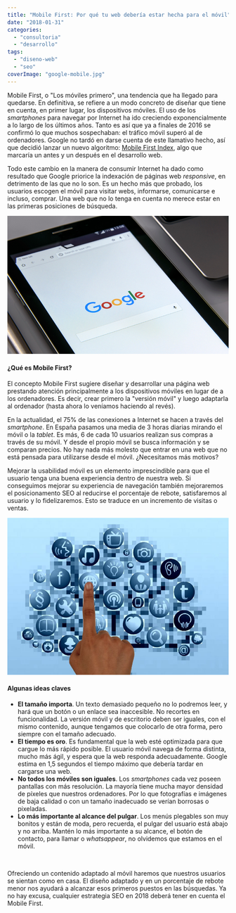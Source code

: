 ```yaml
---
title: "Mobile First: Por qué tu web debería estar hecha para el móvil"
date: "2018-01-31"
categories: 
  - "consultoria"
  - "desarrollo"
tags: 
  - "diseno-web"
  - "seo"
coverImage: "google-mobile.jpg"
---
```


Mobile First, o "Los móviles primero", una tendencia que ha llegado para quedarse. En definitiva, se refiere a un modo concreto de diseñar que tiene en cuenta, en primer lugar, los dispositivos móviles. El uso de los _smartphones_ para navegar por Internet ha ido creciendo exponencialmente a lo largo de los últimos años. Tanto es así que ya a finales de 2016 se confirmó lo que muchos sospechaban: el tráfico móvil superó al de ordenadores. Google no tardó en darse cuenta de este llamativo hecho, así que decidió lanzar un nuevo algoritmo: [Mobile First Index](https://webmasters.googleblog.com/2016/11/mobile-first-indexing.html), algo que marcaría un antes y un después en el desarrollo web.

Todo este cambio en la manera de consumir Internet ha dado como resultado que Google priorice la indexación de páginas web _responsive_, en detrimento de las que no lo son. Es un hecho más que probado, los usuarios escogen el móvil para visitar webs, informarse, comunicarse e incluso, comprar. Una web que no lo tenga en cuenta no merece estar en las primeras posiciones de búsqueda.

![Mobile First](/images/google-mobile.jpg)

#### ¿Qué es Mobile First?

El concepto Mobile First sugiere diseñar y desarrollar una página web prestando atención principalmente a los dispositivos móviles en lugar de a los ordenadores. Es decir, crear primero la "versión móvil" y luego adaptarla al ordenador (hasta ahora lo veníamos haciendo al revés).

En la actualidad, el 75% de las conexiones a Internet se hacen a través del _smartphone_. En España pasamos una media de 3 horas diarias mirando el móvil o la _tablet_. Es más, 6 de cada 10 usuarios realizan sus compras a través de su móvil. Y desde el propio móvil se busca información y se comparan precios. No hay nada más molesto que entrar en una web que no está pensada para utilizarse desde el móvil. ¿Necesitamos más motivos?

Mejorar la usabilidad móvil es un elemento imprescindible para que el usuario tenga una buena experiencia dentro de nuestra web. Si conseguimos mejorar su experiencia de navegación también mejoraremos el posicionamento SEO al reducirse el porcentaje de rebote, satisfaremos al usuario y lo fidelizaremos. Esto se traduce en un incremento de visitas o ventas.

![](/images/finger-769300_1920-970x687.jpg)

#### Algunas ideas claves

- **El tamaño importa**. Un texto demasiado pequeño no lo podremos leer, y hará que un botón o un enlace sea inaccesible. No recortes en funcionalidad. La versión móvil y de escritorio deben ser iguales, con el mismo contenido, aunque tengamos que colocarlo de otra forma, pero siempre con el tamaño adecuado.
- **El tiempo es oro**. Es fundamental que la web esté optimizada para que cargue lo más rápido posible. El usuario móvil navega de forma distinta, mucho más ágil, y espera que la web responda adecuadamente. Google estima en 1,5 segundos el tiempo máximo que debería tardar en cargarse una web.
- **No todos los móviles son iguales**. Los _smartphones_ cada vez poseen pantallas con más resolución. La mayoría tiene mucha mayor densidad de píxeles que nuestros ordenadores. Por lo que fotografías e imágenes de baja calidad o con un tamaño inadecuado se verían borrosas o pixeladas.
- **Lo más importante al alcance del pulgar**. Los menús plegables son muy bonitos y están de moda, pero recuerda, el pulgar del usuario está abajo y no arriba. Mantén lo más importante a su alcance, el botón de contacto, para llamar o _whatsappear_, no olvidemos que estamos en el móvil.

 

Ofreciendo un contenido adaptado al móvil haremos que nuestros usuarios se sientan como en casa. El diseño adaptado y en un porcentaje de rebote menor nos ayudará a alcanzar esos primeros puestos en las búsquedas. Ya no hay excusa, cualquier estrategia SEO en 2018 deberá tener en cuenta el Mobile First.
